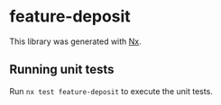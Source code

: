 # feature-deposit

This library was generated with [Nx](https://nx.dev).

## Running unit tests

Run `nx test feature-deposit` to execute the unit tests.
